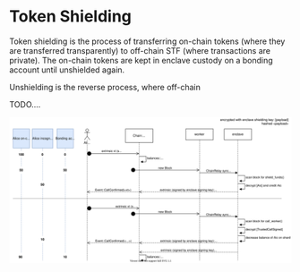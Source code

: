 # Token Shielding

Token shielding is the process of transferring on-chain tokens (where they are transferred transparently) to off-chain STF (where transactions are private). The on-chain tokens are kept in enclave custody on a bonding account until unshielded again.

Unshielding is the reverse process, where off-chain 

TODO....

![Sharding UML](./fig/shielding-unshielding-sequence-diagram.svg)
